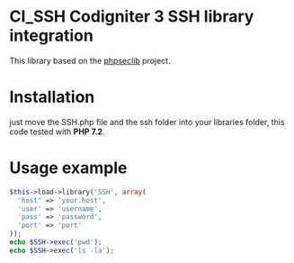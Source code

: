 
# CI_SSH Codigniter 3 SSH library integration
This library based on the [phpseclib](https://github.com/phpseclib/phpseclib/tree/master/phpseclib) project.

# Installation 
just move the SSH.php file and the ssh folder into your libraries folder, this code tested with **PHP 7.2**.

# Usage example

```PHP
$this->load->library('SSH', array(  
  'host' => 'your.host',  
  'user' => 'username',  
  'pass' => 'password',
  'port' => 'port'  
));  
echo $SSH->exec('pwd');  
echo $SSH->exec('ls -la');
```
